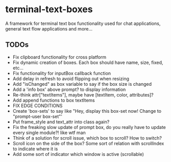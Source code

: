 # terminal-text-boxes
A framework for terminal text box functionality used for chat applications, general text flow applications and more...

## TODOs
- Fix clipboard functionality for cross platform
- Fix dynamic creation of boxes. Each box should have name, size, fixed, etc...
- Fix functionality for inputBox callback function
- Add delay in refresh to avoid flipping out when resizing
- Add "isChanged" as box variable to say if the box size is changed
- Add a 'info box' above prompt? to display information
- Re-think attr["textItems"], maybe have [textItem, color, attributes]?
- Add append functions to box textItems
- FIX EDGE CONDITIONS
- Create 'box-sets' to say like "Hey, display this box-set now! Change to "prompt-user box-set"'
- Put frame_style and text_attr into class again?
- Fix the freaking slow update of prompt box, do you really have to update every single module?! like wtf man
- Think of a solution for scroll issue, which box to scroll? How to switch?
- Scroll icon on the side of the box? Some sort of relation with scrollIndex to indicate where it is
- Add some sort of indicator which window is active (scrollable)
